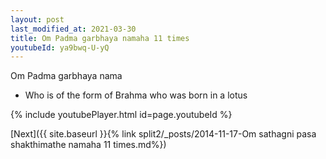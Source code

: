 ```yaml
---
layout: post
last_modified_at: 2021-03-30
title: Om Padma garbhaya namaha 11 times
youtubeId: ya9bwq-U-yQ
---
```

 
 
Om Padma garbhaya nama 
 
 -  Who is of the form of Brahma who was born in a lotus 
 
  
 
  
 
 
 
 
 
 


{% include youtubePlayer.html id=page.youtubeId %}
 
[Next]({{ site.baseurl }}{% link  split2/_posts/2014-11-17-Om sathagni pasa shakthimathe namaha 11 times.md%})
 
